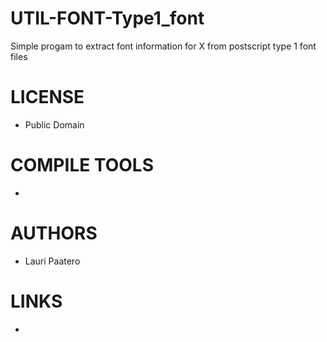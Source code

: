 UTIL-FONT-Type1_font
====================

Simple progam to extract font information for X from postscript type 1 font files

LICENSE
===============
* Public Domain

COMPILE TOOLS
===============
* 

AUTHORS
===============
* Lauri Paatero

LINKS
===============
* 




